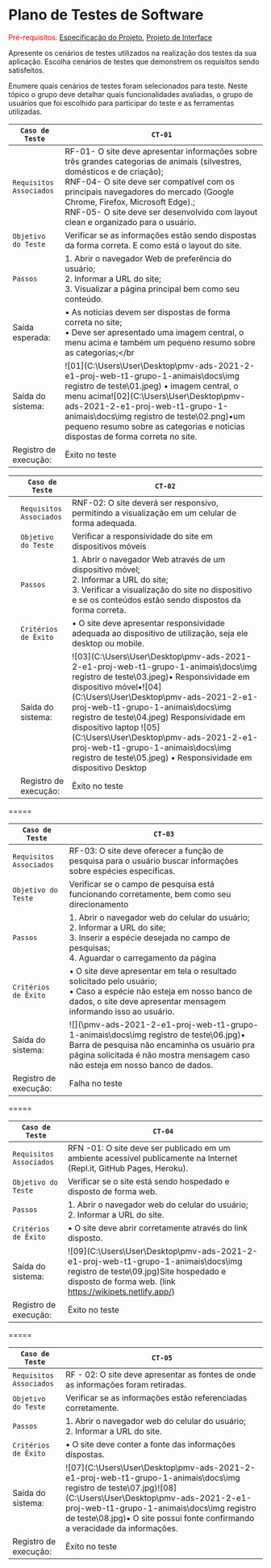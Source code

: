 # Plano de Testes de Software

<span style="color:red">Pré-requisitos: <a href="2-Especificação do Projeto.md"> Especificação do Projeto</a></span>, <a href="3-Projeto de Interface.md"> Projeto de Interface</a>

Apresente os cenários de testes utilizados na realização dos testes da sua aplicação. Escolha cenários de testes que demonstrem os requisitos sendo satisfeitos.

Enumere quais cenários de testes foram selecionados para teste. Neste tópico o grupo deve detalhar quais funcionalidades avaliadas, o grupo de usuários que foi escolhido para participar do teste e as ferramentas utilizadas.


| `Caso de Teste`          | `CT-01`                                                      |
| ------------------------ | ------------------------------------------------------------ |
| `Requisitos  Associados` | RF-01- O site deve apresentar informações sobre três grandes categorias de animais (silvestres, domésticos e de criação); <br>RNF-04- O site deve ser compatível com os principais navegadores do mercado (Google Chrome, Firefox, Microsoft Edge).;</br> RNF-05- O site deve ser desenvolvido com layout clean e organizado para o usuário. |
| `Objetivo do Teste`      | Verificar se as informações estão sendo dispostas da forma correta. E como está o layout do site. |
| `Passos`                 | 1. Abrir o navegador Web de preferência do usuário; <br> 2. Informar a URL do site;</br> 3. Visualizar a página principal bem como seu conteúdo. |
| Saída esperada:          | • As notícias devem ser dispostas de forma correta no site; <br> • Deve ser apresentado uma imagem central, o menu acima e também um pequeno resumo sobre as categorias;</br |
| Saída do sistema:        | ![01](C:\Users\User\Desktop\pmv-ads-2021-2-e1-proj-web-t1-grupo-1-animais\docs\img registro de teste\01.jpeg) • imagem central, o menu acima![02](C:\Users\User\Desktop\pmv-ads-2021-2-e1-proj-web-t1-grupo-1-animais\docs\img registro de teste\02.png)•um pequeno resumo sobre as categorias e noticias dispostas de forma correta no site. |
| Registro de execução:    | Êxito no teste                                               |





|      | `Caso de Teste`          | `CT-02`                                                      |
| ---- | ------------------------ | ------------------------------------------------------------ |
|      | `Requisitos  Associados` | RNF-02: O site deverá ser responsivo, permitindo a visualização em um celular de forma adequada. |
|      | `Objetivo do Teste`      | Verificar a responsividade do site em dispositivos móveis    |
|      | `Passos`                 | 1. Abrir o navegador Web através de um dispositivo móvel; <br> 2. Informar a URL do site;</br> 3. Verificar a visualização do site no dispositivo e se os conteúdos estão sendo dispostos da forma correta. |
|      | `Critérios de Êxito`     | •  O site deve apresentar responsividade adequada ao dispositivo de utilização, seja ele desktop ou mobile. |
|      | Saída do sistema:        | ![03](C:\Users\User\Desktop\pmv-ads-2021-2-e1-proj-web-t1-grupo-1-animais\docs\img registro de teste\03.jpeg)• Responsividade em dispositivo móvel•![04](C:\Users\User\Desktop\pmv-ads-2021-2-e1-proj-web-t1-grupo-1-animais\docs\img registro de teste\04.jpeg) Responsividade em dispositivo laptop    ![05](C:\Users\User\Desktop\pmv-ads-2021-2-e1-proj-web-t1-grupo-1-animais\docs\img registro de teste\05.jpeg)  • Responsividade em dispositivo Desktop |
|      | Registro de execução:    | Êxito no teste                                               |

=====

| `Caso de Teste`          | `CT-03`                                                      |
| ------------------------ | ------------------------------------------------------------ |
| `Requisitos  Associados` | RF-03: O site deve oferecer a função de pesquisa para o usuário buscar informações sobre espécies específicas. |
| `Objetivo do Teste`      | Verificar se o campo de pesquisa está funcionando corretamente, bem como seu direcionamento |
| `Passos`                 | 1. Abrir o navegador web do celular do usuário; <br> 2. Informar a URL do site;</br> 3. Inserir a espécie desejada no campo de pesquisas; <br> 4. Aguardar o carregamento da página </br> |
| `Critérios de Êxito`     | • O site deve apresentar em tela o resultado solicitado pelo usuário; <br> • Caso a espécie não esteja em nosso banco de dados, o site deve apresentar mensagem informando isso ao usuário. </br> |
| Saída do sistema:        | ![](\pmv-ads-2021-2-e1-proj-web-t1-grupo-1-animais\docs\img registro de teste\06.jpg)• Barra de pesquisa não encaminha os usuário pra página solicitada é não mostra mensagem caso não esteja em nosso banco de dados. |
| Registro de execução:    | Falha no teste                                               |

=====

| `Caso de Teste`          | `CT-04`                                                      |
| ------------------------ | ------------------------------------------------------------ |
| `Requisitos  Associados` | RFN -01: O site deve ser publicado em um ambiente acessível publicamente na Internet (Repl.it, GitHub Pages, Heroku). |
| `Objetivo do Teste`      | Verificar se o site está sendo hospedado e disposto de forma web. |
| `Passos`                 | 1. Abrir o navegador web do celular do usuário; <br> 2. Informar a URL do site.</br> |
| `Critérios de Êxito`     | • O site deve abrir corretamente através do link disposto.   |
| Saída do sistema:        | ![09](C:\Users\User\Desktop\pmv-ads-2021-2-e1-proj-web-t1-grupo-1-animais\docs\img registro de teste\09.jpg)Site hospedado e disposto de forma web. (link https://wikipets.netlify.app/) |
| Registro de execução:    | Êxito no teste                                               |

=====

| `Caso de Teste`          | `CT-05`                                                      |
| ------------------------ | ------------------------------------------------------------ |
| `Requisitos  Associados` | RF - 02: O site deve apresentar as fontes de onde as informações foram retiradas. |
| `Objetivo do Teste`      | Verificar se as informações estão referenciadas corretamente. |
| `Passos`                 | 1. Abrir o navegador web do celular do usuário; <br> 2. Informar a URL do site.</br> |
| `Critérios de Êxito`     | • O site deve conter a fonte das informações dispostas.      |
| Saída do sistema:        | ![07](C:\Users\User\Desktop\pmv-ads-2021-2-e1-proj-web-t1-grupo-1-animais\docs\img registro de teste\07.jpg)![08](C:\Users\User\Desktop\pmv-ads-2021-2-e1-proj-web-t1-grupo-1-animais\docs\img registro de teste\08.jpg)• O site possui fonte confirmando a veracidade da informações. |
| Registro de execução:    | Êxito no teste                                               |
